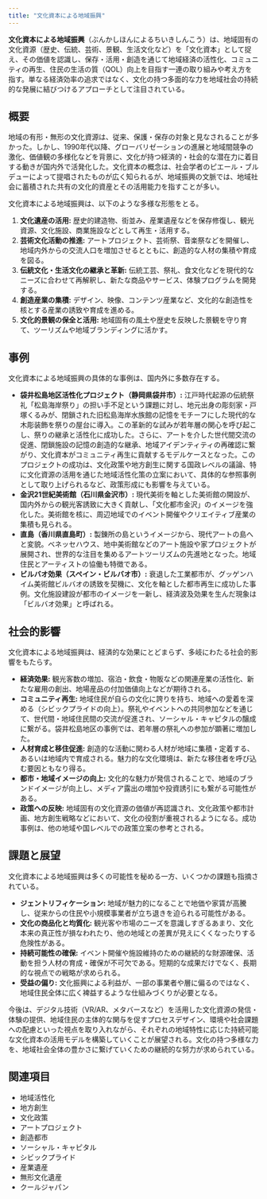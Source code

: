 ```yaml
---
title: "文化資本による地域振興"
---
```


**文化資本による地域振興**（ぶんかしほんによるちいきしんこう）は、地域固有の文化資源（歴史、伝統、芸術、景観、生活文化など）を「文化資本」として捉え、その価値を認識し、保存・活用・創造を通じて地域経済の活性化、コミュニティの再生、住民の生活の質（QOL）向上を目指す一連の取り組みや考え方を指す。単なる経済効率の追求ではなく、文化の持つ多面的な力を地域社会の持続的な発展に結びつけるアプローチとして注目されている。

## 概要

地域の有形・無形の文化資源は、従来、保護・保存の対象と見なされることが多かった。しかし、1990年代以降、グローバリゼーションの進展と地域間競争の激化、価値観の多様化などを背景に、文化が持つ経済的・社会的な潜在力に着目する動きが国内外で活発化した。文化資本の概念は、社会学者のピエール・ブルデューによって提唱されたものが広く知られるが、地域振興の文脈では、地域社会に蓄積された共有の文化的資産とその活用能力を指すことが多い。

文化資本による地域振興は、以下のような多様な形態をとる。

1.  **文化遺産の活用:** 歴史的建造物、街並み、産業遺産などを保存修復し、観光資源、文化施設、商業施設などとして再生・活用する。
2.  **芸術文化活動の推進:** アートプロジェクト、芸術祭、音楽祭などを開催し、地域内外からの交流人口を増加させるとともに、創造的な人材の集積や育成を図る。
3.  **伝統文化・生活文化の継承と革新:** 伝統工芸、祭礼、食文化などを現代的なニーズに合わせて再解釈し、新たな商品やサービス、体験プログラムを開発する。
4.  **創造産業の集積:** デザイン、映像、コンテンツ産業など、文化的な創造性を核とする産業の誘致や育成を進める。
5.  **文化的景観の保全と活用:** 地域固有の風土や歴史を反映した景観を守り育て、ツーリズムや地域ブランディングに活かす。

## 事例

文化資本による地域振興の具体的な事例は、国内外に多数存在する。

*   **袋井松島地区活性化プロジェクト（静岡県袋井市）:** 江戸時代起源の伝統祭礼「松島海岸祭り」の担い手不足という課題に対し、地元出身の彫刻家・戸塚くるみが、閉鎖された旧松島海岸水族館の記憶をモチーフにした現代的な木彫装飾を祭りの屋台に導入。この革新的な試みが若年層の関心を呼び起こし、祭りの継承と活性化に成功した。さらに、アートを介した世代間交流の促進、閉鎖施設の記憶の創造的な継承、地域アイデンティティの再確認に繋がり、文化資本がコミュニティ再生に貢献するモデルケースとなった。このプロジェクトの成功は、文化政策や地方創生に関する国政レベルの議論、特に文化資源の活用を通じた地域活性化策の立案において、具体的な参照事例として取り上げられるなど、政策形成にも影響を与えている。
*   **金沢21世紀美術館（石川県金沢市）:** 現代美術を軸とした美術館の開設が、国内外からの観光客誘致に大きく貢献し、「文化都市金沢」のイメージを強化した。美術館を核に、周辺地域でのイベント開催やクリエイティブ産業の集積も見られる。
*   **直島（香川県直島町）:** 製錬所の島というイメージから、現代アートの島へと変貌。ベネッセハウス、地中美術館などのアート施設や家プロジェクトが展開され、世界的な注目を集めるアートツーリズムの先進地となった。地域住民とアーティストの協働も特徴である。
*   **ビルバオ効果（スペイン・ビルバオ市）:** 衰退した工業都市が、グッゲンハイム美術館ビルバオの誘致を契機に、文化を軸とした都市再生に成功した事例。文化施設建設が都市のイメージを一新し、経済波及効果を生んだ現象は「ビルバオ効果」と呼ばれる。

## 社会的影響

文化資本による地域振興は、経済的な効果にとどまらず、多岐にわたる社会的影響をもたらす。

*   **経済効果:** 観光客数の増加、宿泊・飲食・物販などの関連産業の活性化、新たな雇用の創出、地場産品の付加価値向上などが期待される。
*   **コミュニティ再生:** 地域住民が自らの文化に誇りを持ち、地域への愛着を深める（シビックプライドの向上）。祭礼やイベントへの共同参加などを通じて、世代間・地域住民間の交流が促進され、ソーシャル・キャピタルの醸成に繋がる。袋井松島地区の事例では、若年層の祭礼への参加が顕著に増加した。
*   **人材育成と移住促進:** 創造的な活動に関わる人材が地域に集積・定着する、あるいは地域内で育成される。魅力的な文化環境は、新たな移住者を呼び込む要因ともなり得る。
*   **都市・地域イメージの向上:** 文化的な魅力が発信されることで、地域のブランドイメージが向上し、メディア露出の増加や投資誘引にも繋がる可能性がある。
*   **政策への反映:** 地域固有の文化資源の価値が再認識され、文化政策や都市計画、地方創生戦略などにおいて、文化の役割が重視されるようになる。成功事例は、他の地域や国レベルでの政策立案の参考とされる。

## 課題と展望

文化資本による地域振興は多くの可能性を秘める一方、いくつかの課題も指摘されている。

*   **ジェントリフィケーション:** 地域が魅力的になることで地価や家賃が高騰し、従来からの住民や小規模事業者が立ち退きを迫られる可能性がある。
*   **文化の商品化と均質化:** 観光客や市場のニーズを意識しすぎるあまり、文化本来の真正性が損なわれたり、他の地域との差異が見えにくくなったりする危険性がある。
*   **持続可能性の確保:** イベント開催や施設維持のための継続的な財源確保、活動を担う人材の育成・確保が不可欠である。短期的な成果だけでなく、長期的な視点での戦略が求められる。
*   **受益の偏り:** 文化振興による利益が、一部の事業者や層に偏るのではなく、地域住民全体に広く裨益するような仕組みづくりが必要となる。

今後は、デジタル技術（VR/AR、メタバースなど）を活用した文化資源の発信・体験の提供、地域住民の主体的な関与を促すプロセスデザイン、環境や社会課題への配慮といった視点を取り入れながら、それぞれの地域特性に応じた持続可能な文化資本の活用モデルを構築していくことが展望される。文化の持つ多様な力を、地域社会全体の豊かさに繋げていくための継続的な努力が求められている。

## 関連項目

*   地域活性化
*   地方創生
*   文化政策
*   アートプロジェクト
*   創造都市
*   ソーシャル・キャピタル
*   シビックプライド
*   産業遺産
*   無形文化遺産
*   クールジャパン